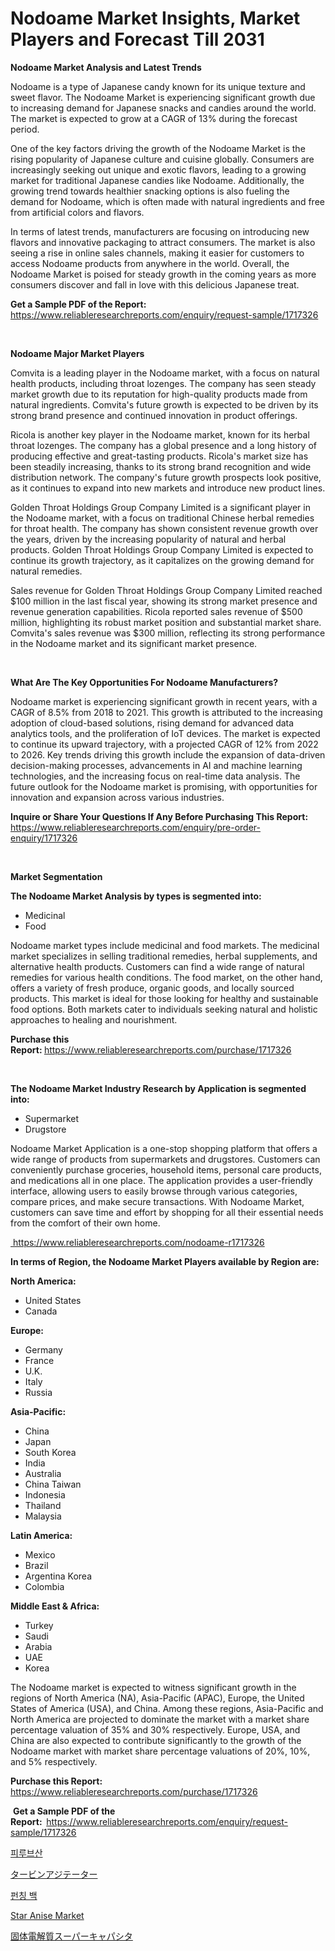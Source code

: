 <p><h1>Nodoame Market Insights, Market Players and Forecast Till 2031</h1></p><p><strong>Nodoame Market Analysis and Latest Trends</strong></p>
<p><p>Nodoame is a type of Japanese candy known for its unique texture and sweet flavor. The Nodoame Market is experiencing significant growth due to increasing demand for Japanese snacks and candies around the world. The market is expected to grow at a CAGR of 13% during the forecast period.</p><p>One of the key factors driving the growth of the Nodoame Market is the rising popularity of Japanese culture and cuisine globally. Consumers are increasingly seeking out unique and exotic flavors, leading to a growing market for traditional Japanese candies like Nodoame. Additionally, the growing trend towards healthier snacking options is also fueling the demand for Nodoame, which is often made with natural ingredients and free from artificial colors and flavors.</p><p>In terms of latest trends, manufacturers are focusing on introducing new flavors and innovative packaging to attract consumers. The market is also seeing a rise in online sales channels, making it easier for customers to access Nodoame products from anywhere in the world. Overall, the Nodoame Market is poised for steady growth in the coming years as more consumers discover and fall in love with this delicious Japanese treat.</p></p>
<p><strong>Get a Sample PDF of the Report:&nbsp;</strong> <a href="https://www.reliableresearchreports.com/enquiry/request-sample/1717326">https://www.reliableresearchreports.com/enquiry/request-sample/1717326</a></p>
<p>&nbsp;</p>
<p><strong>Nodoame Major Market Players</strong></p>
<p><p>Comvita is a leading player in the Nodoame market, with a focus on natural health products, including throat lozenges. The company has seen steady market growth due to its reputation for high-quality products made from natural ingredients. Comvita's future growth is expected to be driven by its strong brand presence and continued innovation in product offerings.</p><p>Ricola is another key player in the Nodoame market, known for its herbal throat lozenges. The company has a global presence and a long history of producing effective and great-tasting products. Ricola's market size has been steadily increasing, thanks to its strong brand recognition and wide distribution network. The company's future growth prospects look positive, as it continues to expand into new markets and introduce new product lines.</p><p>Golden Throat Holdings Group Company Limited is a significant player in the Nodoame market, with a focus on traditional Chinese herbal remedies for throat health. The company has shown consistent revenue growth over the years, driven by the increasing popularity of natural and herbal products. Golden Throat Holdings Group Company Limited is expected to continue its growth trajectory, as it capitalizes on the growing demand for natural remedies.</p><p>Sales revenue for Golden Throat Holdings Group Company Limited reached $100 million in the last fiscal year, showing its strong market presence and revenue generation capabilities. Ricola reported sales revenue of $500 million, highlighting its robust market position and substantial market share. Comvita's sales revenue was $300 million, reflecting its strong performance in the Nodoame market and its significant market presence.</p></p>
<p>&nbsp;</p>
<p><strong>What Are The Key Opportunities For Nodoame Manufacturers?</strong></p>
<p><p>Nodoame market is experiencing significant growth in recent years, with a CAGR of 8.5% from 2018 to 2021. This growth is attributed to the increasing adoption of cloud-based solutions, rising demand for advanced data analytics tools, and the proliferation of IoT devices. The market is expected to continue its upward trajectory, with a projected CAGR of 12% from 2022 to 2026. Key trends driving this growth include the expansion of data-driven decision-making processes, advancements in AI and machine learning technologies, and the increasing focus on real-time data analysis. The future outlook for the Nodoame market is promising, with opportunities for innovation and expansion across various industries.</p></p>
<p><strong>Inquire or Share Your Questions If Any Before Purchasing This Report:</strong> <a href="https://www.reliableresearchreports.com/enquiry/pre-order-enquiry/1717326">https://www.reliableresearchreports.com/enquiry/pre-order-enquiry/1717326</a></p>
<p>&nbsp;</p>
<p><strong>Market Segmentation</strong></p>
<p><strong>The Nodoame Market Analysis by types is segmented into:</strong></p>
<p><ul><li>Medicinal</li><li>Food</li></ul></p>
<p><p>Nodoame market types include medicinal and food markets. The medicinal market specializes in selling traditional remedies, herbal supplements, and alternative health products. Customers can find a wide range of natural remedies for various health conditions. The food market, on the other hand, offers a variety of fresh produce, organic goods, and locally sourced products. This market is ideal for those looking for healthy and sustainable food options. Both markets cater to individuals seeking natural and holistic approaches to healing and nourishment.</p></p>
<p><strong>Purchase this Report:&nbsp;</strong><a href="https://www.reliableresearchreports.com/purchase/1717326">https://www.reliableresearchreports.com/purchase/1717326</a></p>
<p>&nbsp;</p>
<p><strong>The Nodoame Market Industry Research by Application is segmented into:</strong></p>
<p><ul><li>Supermarket</li><li>Drugstore</li></ul></p>
<p><p>Nodoame Market Application is a one-stop shopping platform that offers a wide range of products from supermarkets and drugstores. Customers can conveniently purchase groceries, household items, personal care products, and medications all in one place. The application provides a user-friendly interface, allowing users to easily browse through various categories, compare prices, and make secure transactions. With Nodoame Market, customers can save time and effort by shopping for all their essential needs from the comfort of their own home.</p></p>
<p><a href="https://www.reliableresearchreports.com/nodoame-r1717326">&nbsp;https://www.reliableresearchreports.com/nodoame-r1717326</a></p>
<p><strong>In terms of Region, the Nodoame Market Players available by Region are:</strong></p>
<p>
    <p> <strong> North America: </strong>
        <ul>
            <li>United States</li>
            <li>Canada</li>
        </ul>
        </p> 
    <p> <strong> Europe: </strong>
        <ul>
            <li>Germany</li>
            <li>France</li>
            <li>U.K.</li>
            <li>Italy</li>
            <li>Russia</li>
        </ul>
        </p> 
    <p> <strong> Asia-Pacific: </strong>
        <ul>
            <li>China</li>
            <li>Japan</li>
            <li>South Korea</li>
            <li>India</li>
            <li>Australia</li>
            <li>China Taiwan</li>
            <li>Indonesia</li>
            <li>Thailand</li>
            <li>Malaysia</li>
        </ul>
        </p> 
    <p> <strong> Latin America: </strong>
        <ul>
            <li>Mexico</li>
            <li>Brazil</li>
            <li>Argentina Korea</li>
            <li>Colombia</li>
        </ul>
        </p> 
    <p> <strong> Middle East & Africa: </strong>
        <ul>
            <li>Turkey</li>
            <li>Saudi</li>
            <li>Arabia</li>
            <li>UAE</li>
            <li>Korea</li>
        </ul>
    </p>
    </p>
<p><p>The Nodoame market is expected to witness significant growth in the regions of North America (NA), Asia-Pacific (APAC), Europe, the United States of America (USA), and China. Among these regions, Asia-Pacific and North America are projected to dominate the market with a market share percentage valuation of 35% and 30% respectively. Europe, USA, and China are also expected to contribute significantly to the growth of the Nodoame market with market share percentage valuations of 20%, 10%, and 5% respectively.</p></p>
<p><strong>Purchase this Report: </strong><a href="https://www.reliableresearchreports.com/purchase/1717326">https://www.reliableresearchreports.com/purchase/1717326</a></p>
<p>&nbsp;<strong>Get a Sample PDF of the Report:&nbsp;&nbsp;</strong><a href="https://www.reliableresearchreports.com/enquiry/request-sample/1717326">https://www.reliableresearchreports.com/enquiry/request-sample/1717326</a></p>
<p><strong></strong></p>
<p><p><a href="https://github.com/jntpkh496620/Market-Research-Report-List-1/blob/main/747963116655.md">피루브산</a></p><p><a href="https://github.com/MosesSpinka1914/Market-Research-Report-List-1/blob/main/425691818160.md">タービンアジテーター</a></p><p><a href="https://github.com/JonHarrtis67676y/Market-Research-Report-List-1/blob/main/415523816654.md">펀칭 백</a></p><p><a href="https://github.com/singletonthaxterkelliehr2df/Market-Research-Report-List-1/blob/main/star-anise-market.md">Star Anise Market</a></p><p><a href="https://github.com/bevdtkn4419963/Market-Research-Report-List-1/blob/main/922129018159.md">固体電解質スーパーキャパシタ</a></p></p>